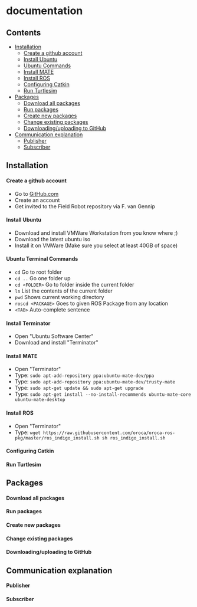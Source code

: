 # documentation
## Contents
- [Installation](#installation)
  - [Create a github account](#create-a-github-account)
  - [Install Ubuntu](#install-ubuntu)
  - [Ubuntu Commands](#ubuntu-terminal-commands)
  - [Install MATE](#install-mate)
  - [Install ROS](#install-ros)
  - [Configuring Catkin](#configuring-catkin)
  - [Run Turtlesim](#run-turtlesim)
- [Packages](#packages)
  - [Download all packages](#download-all-packages)
  - [Run packages](#run-packages)
  - [Create new packages](#create-new-packages)
  - [Change existing packages](#change-existing-packages)
  - [Downloading/uploading to GitHub](#downloadinguploading-to-github)
- [Communication explanation](#communication-explanation)
  - [Publisher](#publisher)
  - [Subscriber](#subscriber)

## Installation

#### Create a github account
- Go to [GitHub.com](https://github.com/)
- Create an account
- Get invited to the Field Robot repository via F. van Gennip

#### Install Ubuntu
- Download and install VMWare Workstation from you know where ;)
- Download the latest ubuntu iso
- Install it on VMWare (Make sure you select at least 40GB of space)

#### Ubuntu Terminal Commands
- `cd`              Go to root folder
- `cd ..`           Go one folder up
- `cd <FOLDER>`     Go to folder inside the current folder
- `ls`              List the contents of the current folder
- `pwd`             Shows current working directory
- `roscd <PACKAGE>` Goes to given ROS Package from any location
- `<TAB>`           Auto-complete sentence

#### Install Terminator
- Open "Ubuntu Software Center"
- Download and install "Terminator"

#### Install MATE
- Open "Terminator"
- Type: `sudo apt-add-repository ppa:ubuntu-mate-dev/ppa`
- Type: `sudo apt-add-repository ppa:ubuntu-mate-dev/trusty-mate`
- Type: `sudo apt-get update && sudo apt-get upgrade`
- Type: `sudo apt-get install --no-install-recommends ubuntu-mate-core ubuntu-mate-desktop`

#### Install ROS
- Open "Terminator"
- Type: `wget https://raw.githubusercontent.com/oroca/oroca-ros-pkg/master/ros_indigo_install.sh
sh ros_indigo_install.sh`

#### Configuring Catkin

#### Run Turtlesim

## Packages

#### Download all packages

#### Run packages

#### Create new packages

#### Change existing packages

#### Downloading/uploading to GitHub

## Communication explanation

#### Publisher

#### Subscriber








